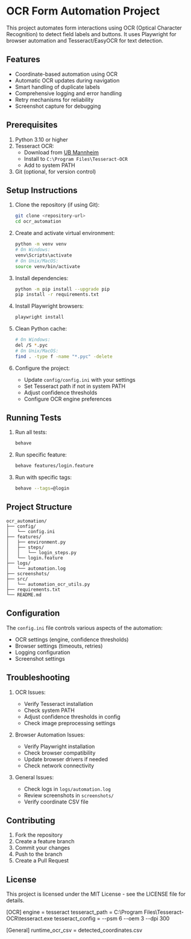 # OCR Form Automation Project

This project automates form interactions using OCR (Optical Character Recognition) to detect field labels and buttons. It uses Playwright for browser automation and Tesseract/EasyOCR for text detection.

## Features
- Coordinate-based automation using OCR
- Automatic OCR updates during navigation
- Smart handling of duplicate labels
- Comprehensive logging and error handling
- Retry mechanisms for reliability
- Screenshot capture for debugging

## Prerequisites
1. Python 3.10 or higher
2. Tesseract OCR:
   - Download from [UB Mannheim](https://github.com/UB-Mannheim/tesseract/wiki)
   - Install to `C:\Program Files\Tesseract-OCR`
   - Add to system PATH
3. Git (optional, for version control)

## Setup Instructions

1. Clone the repository (if using Git):
   ```bash
   git clone <repository-url>
   cd ocr_automation
   ```

2. Create and activate virtual environment:
   ```bash
   python -m venv venv
   # On Windows:
   venv\Scripts\activate
   # On Unix/MacOS:
   source venv/bin/activate
   ```

3. Install dependencies:
   ```bash
   python -m pip install --upgrade pip
   pip install -r requirements.txt
   ```

4. Install Playwright browsers:
   ```bash
   playwright install
   ```

5. Clean Python cache:
   ```bash
   # On Windows:
   del /S *.pyc
   # On Unix/MacOS:
   find . -type f -name "*.pyc" -delete
   ```

6. Configure the project:
   - Update `config/config.ini` with your settings
   - Set Tesseract path if not in system PATH
   - Adjust confidence thresholds
   - Configure OCR engine preferences

## Running Tests

1. Run all tests:
   ```bash
   behave
   ```

2. Run specific feature:
   ```bash
   behave features/login.feature
   ```

3. Run with specific tags:
   ```bash
   behave --tags=@login
   ```

## Project Structure
```
ocr_automation/
├── config/
│   └── config.ini
├── features/
│   ├── environment.py
│   ├── steps/
│   │   └── login_steps.py
│   └── login.feature
├── logs/
│   └── automation.log
├── screenshots/
├── src/
│   └── automation_ocr_utils.py
├── requirements.txt
└── README.md
```

## Configuration
The `config.ini` file controls various aspects of the automation:
- OCR settings (engine, confidence thresholds)
- Browser settings (timeouts, retries)
- Logging configuration
- Screenshot settings

## Troubleshooting

1. OCR Issues:
   - Verify Tesseract installation
   - Check system PATH
   - Adjust confidence thresholds in config
   - Check image preprocessing settings

2. Browser Automation Issues:
   - Verify Playwright installation
   - Check browser compatibility
   - Update browser drivers if needed
   - Check network connectivity

3. General Issues:
   - Check logs in `logs/automation.log`
   - Review screenshots in `screenshots/`
   - Verify coordinate CSV file

## Contributing
1. Fork the repository
2. Create a feature branch
3. Commit your changes
4. Push to the branch
5. Create a Pull Request

## License
This project is licensed under the MIT License - see the LICENSE file for details.

[OCR]
engine = tesseract
tesseract_path = C:\Program Files\Tesseract-OCR\tesseract.exe
tesseract_config = --psm 6 --oem 3 --dpi 300

[General]
runtime_ocr_csv = detected_coordinates.csv